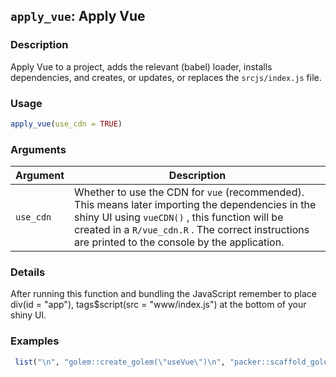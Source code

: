 ## `apply_vue`: Apply Vue

### Description


 Apply Vue to a project, adds the relevant (babel) loader, installs dependencies,
 and creates, or updates, or replaces the `srcjs/index.js` file.


### Usage

```r
apply_vue(use_cdn = TRUE)
```


### Arguments

Argument      |Description
------------- |----------------
```use_cdn```     |     Whether to use the CDN for `vue` (recommended). This means later importing the dependencies in the shiny UI using `vueCDN()` , this function will be created in a `R/vue_cdn.R` . The correct instructions are printed to the console by the application.

### Details


 After running this function and bundling the JavaScript remember to place
 div(id = "app"), tags$script(src = "www/index.js") at the bottom of your shiny UI.


### Examples

```r 
 list("\n", "golem::create_golem(\"useVue\")\n", "packer::scaffold_golem(vue = TRUE)\n") 
 
 ``` 

